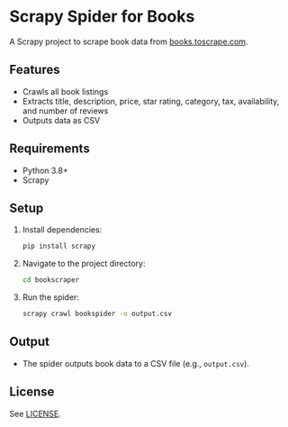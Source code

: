 # Scrapy Spider for Books

A Scrapy project to scrape book data from [books.toscrape.com](https://books.toscrape.com).

## Features

- Crawls all book listings
- Extracts title, description, price, star rating, category, tax, availability, and number of reviews
- Outputs data as CSV

## Requirements

- Python 3.8+
- Scrapy

## Setup

1. Install dependencies:

   ```bash
   pip install scrapy
   ```

2. Navigate to the project directory:

   ```bash
   cd bookscraper
   ```

3. Run the spider:

   ```bash
   scrapy crawl bookspider -o output.csv
   ```

## Output

- The spider outputs book data to a CSV file (e.g., `output.csv`).

## License

See [LICENSE](LICENSE).

